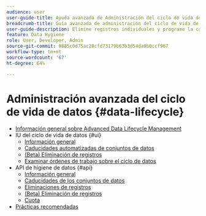 ```yaml
---
audience: user
user-guide-title: Ayuda avanzada de Administración del ciclo de vida de los datos
breadcrumb-title: Guía avanzada de administración del ciclo de vida de datos
user-guide-description: Elimine registros individuales y programe la caducidad de los conjuntos de datos en Experience Platform para la limpieza de datos, la eliminación de datos anónimos y la minimización de datos.
feature: Data Hygiene
role: User, Developer, Admin
source-git-commit: 9885c0d75ac28cfd73179b63b3d54da9b0ccf967
workflow-type: tm+mt
source-wordcount: '67'
ht-degree: 64%

---
```



# Administración avanzada del ciclo de vida de datos {#data-lifecycle}

* [Información general sobre Advanced Data Lifecycle Management](./home.md)
* IU del ciclo de vida de datos {#ui}
   * [Información general](./ui/overview.md)
   * [Caducidades automatizadas de conjuntos de datos](./ui/dataset-expiration.md)
   * [(Beta) Eliminación de registros](./ui/record-delete.md)
   * [Examinar órdenes de trabajo sobre el ciclo de datos](./ui/browse.md)
* API de higiene de datos {#api}
   * [Información general](./api/overview.md)
   * [Caducidades de los conjuntos de datos](./api/dataset-expiration.md)
   * [Eliminaciones de registros](./api/jobs.md)
   * [(Beta) Eliminación de registros](./api/workorder.md)
   * [Cuota](./api/quota.md)
* [Prácticas recomendadas](./best-practices.md)
